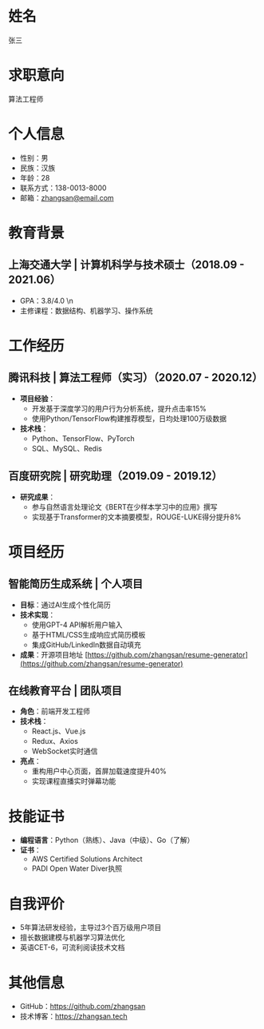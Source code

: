 # 姓名
张三

# 求职意向
算法工程师

# 个人信息
- 性别：男
- 民族：汉族
- 年龄：28
- 联系方式：138-0013-8000
- 邮箱：zhangsan@email.com

# 教育背景
## 上海交通大学 | 计算机科学与技术硕士（2018.09 - 2021.06）
- GPA：3.8/4.0 \n
- 主修课程：数据结构、机器学习、操作系统

# 工作经历
## 腾讯科技 | 算法工程师（实习）（2020.07 - 2020.12）
- **项目经验**：
  - 开发基于深度学习的用户行为分析系统，提升点击率15%
  - 使用Python/TensorFlow构建推荐模型，日均处理100万级数据
- **技术栈**：
  - Python、TensorFlow、PyTorch
  - SQL、MySQL、Redis

## 百度研究院 | 研究助理（2019.09 - 2019.12）

- **研究成果**：
  - 参与自然语言处理论文《BERT在少样本学习中的应用》撰写
  - 实现基于Transformer的文本摘要模型，ROUGE-LUKE得分提升8%

# 项目经历

## 智能简历生成系统 | 个人项目

- **目标**：通过AI生成个性化简历
- **技术实现**：
  - 使用GPT-4 API解析用户输入
  - 基于HTML/CSS生成响应式简历模板
  - 集成GitHub/LinkedIn数据自动填充
- **成果**：开源项目地址 [https://github.com/zhangsan/resume-generator](https://github.com/zhangsan/resume-generator)

## 在线教育平台 | 团队项目

- **角色**：前端开发工程师
- **技术栈**：
  - React.js、Vue.js
  - Redux、Axios
  - WebSocket实时通信
- **亮点**：
  - 重构用户中心页面，首屏加载速度提升40%
  - 实现课程直播实时弹幕功能

# 技能证书

- **编程语言**：Python（熟练）、Java（中级）、Go（了解）
- **证书**：
  - AWS Certified Solutions Architect
  - PADI Open Water Diver执照

# 自我评价

- 5年算法研发经验，主导过3个百万级用户项目
- 擅长数据建模与机器学习算法优化
- 英语CET-6，可流利阅读技术文档

# 其他信息

- GitHub：https://github.com/zhangsan
- 技术博客：https://zhangsan.tech